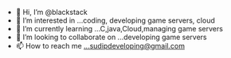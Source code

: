 - 👋 Hi, I’m @blackstack
- 👀 I’m interested in ...coding, developing game servers, cloud
- 🌱 I’m currently learning ...C,java,Cloud,managing game servers
- 💞️ I’m looking to collaborate on ...developing game servers
- 📫 How to reach me ...sudipdeveloping@gmail.com

<!---
blackstack-kun/blackstack-kun is a ✨ special ✨ repository because its `README.md` (this file) appears on your GitHub profile.
You can click the Preview link to take a look at your changes.
--->
